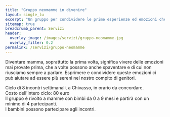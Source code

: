 ```yaml
---
title: "Gruppo neomamme in divenire"
layout: single_lu
excerpt: "Un gruppo per condividere le prime esperienze ed emozioni che si provano quando si diventa genitori, che a volte possono spaventare e di cui non sempre è facile parlare"
sitemap: true
breadcrumb_parent: Servizi
header:
  overlay_image: /images/servizi/gruppo-neomamme.jpg
  overlay_filter: 0.2
permalink: /servizi/gruppo-neomamme
---
```

Diventare mamma, soprattutto la prima volta, significa vivere delle emozioni mai provate prima, che a volte possono anche spaventare e di cui non riusciamo sempre a parlare. Esprimere e condividere queste emozioni ci può aiutare ad essere più sereni nel nostro compito di genitori.

Ciclo di 8 incontri settimanali, a Chivasso, in orario da concordare.<br>
Costo dell'intero ciclo: 80 euro<br>
Il gruppo è rivolto a mamme con bimbi da 0 a 9 mesi e partirà con un minimo di 4 partecipanti.<br>
I bambini possono partecipare agli incontri.